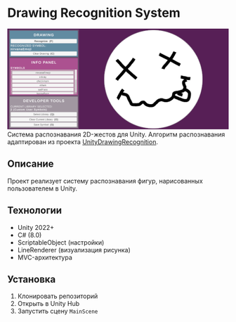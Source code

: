 # Drawing Recognition System
![Screenshot](Screenshots/screenshot.png)
Система распознавания 2D-жестов для Unity.
Алгоритм распознавания адаптирован из проекта [UnityDrawingRecognition](https://github.com/gilbertdyer2/UnityDrawingRecognition).

## Описание 
Проект реализует систему распознавания фигур, нарисованных пользователем в Unity.   

## Технологии  
- Unity 2022+  
- C# (8.0)  
- ScriptableObject (настройки)  
- LineRenderer (визуализация рисунка)  
- MVC-архитектура  

## Установка  
1. Клонировать репозиторий
2. Открыть в Unity Hub  
3. Запустить сцену `MainScene`
